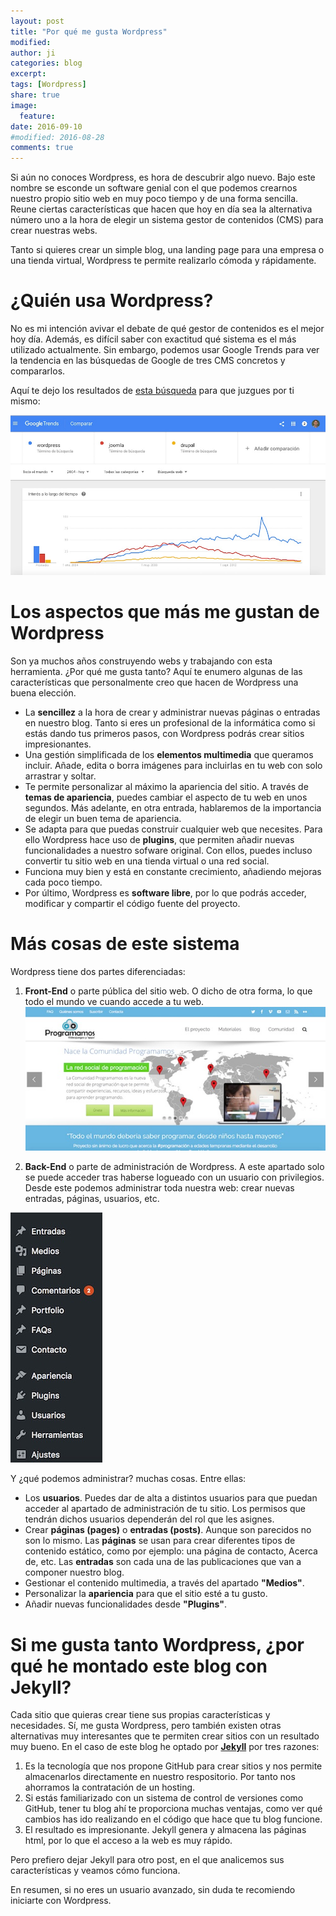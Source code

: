 ```yaml
---
layout: post
title: "Por qué me gusta Wordpress"
modified:
author: ji
categories: blog
excerpt:
tags: [Wordpress]
share: true
image:
  feature:
date: 2016-09-10
#modified: 2016-08-28
comments: true
---
```


Si aún no conoces Wordpress, es hora de descubrir algo nuevo. Bajo este nombre se esconde un software genial con el que podemos crearnos nuestro propio sitio web en muy poco tiempo y de una forma sencilla. Reune ciertas características que hacen que hoy en día sea la alternativa número uno a la hora de elegir un sistema gestor de contenidos (CMS) para crear nuestras webs. 

Tanto si quieres crear un simple blog, una landing page para una empresa o una tienda virtual, Wordpress te permite realizarlo cómoda y rápidamente. 

# ¿Quién usa Wordpress?

No es mi intención avivar el debate de qué gestor de contenidos es el mejor hoy día. Además, es difícil saber con exactitud qué sistema es el más utilizado actualmente. Sin embargo, podemos usar Google Trends para ver la tendencia en las búsquedas de Google de tres CMS concretos y compararlos.

Aquí te dejo los resultados de [esta búsqueda](https://www.google.com/trends/explore?date=all&q=wordpress,joomla,drupal) para que juzgues por ti mismo:

![Google Trends CMS](../../images/blog/GoogleTrendsCMS.jpg)

# Los aspectos que más me gustan de Wordpress

Son ya muchos años construyendo webs y trabajando con esta herramienta. ¿Por qué me gusta tanto? Aquí te enumero algunas de las características que personalmente creo que hacen de Wordpress una buena elección.

* La **sencillez** a la hora de crear y administrar nuevas páginas o entradas en nuestro blog. Tanto si eres un profesional de la informática como si estás dando tus primeros pasos, con Wordpress podrás crear sitios impresionantes.
* Una gestión simplificada de los **elementos multimedia** que queramos incluir. Añade, edita o borra imágenes para incluirlas en tu web con solo arrastrar y soltar.
* Te permite personalizar al máximo la apariencia del sitio. A través de **temas de apariencia**, puedes cambiar el aspecto de tu web en unos segundos. Más adelante, en otra entrada, hablaremos de la importancia de elegir un buen tema de apariencia.
* Se adapta para que puedas construir cualquier web que necesites. Para ello Wordpress hace uso de **plugins**, que permiten añadir nuevas funcionalidades a nuestro sofware original. Con ellos, puedes incluso convertir tu sitio web en una tienda virtual o una red social.
* Funciona muy bien y está en constante crecimiento, añadiendo mejoras cada poco tiempo.
* Por último, Wordpress es **software libre**, por lo que podrás acceder, modificar y compartir el código fuente del proyecto.

# Más cosas de este sistema

Wordpress tiene dos partes diferenciadas:

1. **Front-End** o parte pública del sitio web. O dicho de otra forma, lo que todo el mundo ve cuando accede a tu web.
![FrontEnd Wordpress](../../images/blog/programamos.jpg)

2. **Back-End** o parte de administración de Wordpress. A este apartado solo se puede acceder tras haberse logueado con un usuario con privilegios. Desde este podemos administrar toda nuestra web: crear nuevas entradas, páginas, usuarios, etc.

![BackEnd Wordpress](../../images/blog/WordpressBackEnd.jpg)

Y ¿qué podemos administrar? muchas cosas. Entre ellas:

* Los **usuarios**. Puedes dar de alta a distintos usuarios para que puedan acceder al apartado de administración de tu sitio. Los permisos que tendrán dichos usuarios dependerán del rol que les asignes.
* Crear **páginas (pages)** o **entradas (posts)**. Aunque son parecidos no son lo mismo. Las **páginas** se usan para crear diferentes tipos de contenido estático, como por ejemplo: una página de contacto, Acerca de, etc. Las **entradas** son cada una de las publicaciones que van a componer nuestro blog.
* Gestionar el contenido multimedia, a través del apartado **"Medios"**.
* Personalizar la **apariencia** para que el sitio esté a tu gusto.
* Añadir nuevas funcionalidades desde **"Plugins"**.

# Si me gusta tanto Wordpress, ¿por qué he montado este blog con Jekyll?

Cada sitio que quieras crear tiene sus propias características y necesidades. Sí, me gusta Wordpress, pero también existen otras alternativas muy interesantes que te permiten crear sitios con un resultado muy bueno. En el caso de este blog he optado por [**Jekyll**](https://jekyllrb.com/) por tres razones:

1. Es la tecnología que nos propone GitHub para crear sitios y nos permite almacenarlos directamente en nuestro respositorio. Por tanto nos ahorramos la contratación de un hosting.
2. Si estás familiarizado con un sistema de control de versiones como GitHub, tener tu blog ahí te proporciona muchas ventajas, como ver qué cambios has ido realizando en el código que hace que tu blog funcione.
3. El resultado es impresionante. Jekyll genera y almacena las páginas html, por lo que el acceso a la web es muy rápido.

Pero prefiero dejar Jekyll para otro post, en el que analicemos sus características y veamos cómo funciona.

En resumen, si no eres un usuario avanzado, sin duda te recomiendo iniciarte con Wordpress.